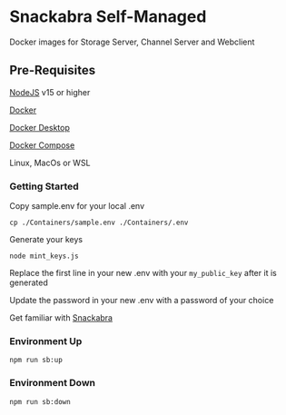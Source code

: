# Snackabra Self-Managed

Docker images for Storage Server, Channel Server and Webclient

## Pre-Requisites

[NodeJS](https://nodejs.org/en/download/) v15 or higher

[Docker](https://docs.docker.com/engine/install/)

[Docker Desktop](https://docs.docker.com/get-docker/)

[Docker Compose](https://docs.docker.com/compose/install/)

Linux, MacOs or WSL

### Getting Started

Copy sample.env for your local .env 

```cp ./Containers/sample.env ./Containers/.env```

Generate your keys 

```node mint_keys.js ```

Replace the first line in your new .env with your `my_public_key` after it is generated

Update the password in your new .env with a password of your choice

Get familiar with [Snackabra](https://snackabra.io)

### Environment Up

```nodejs
npm run sb:up
```

### Environment Down

```nodejs
npm run sb:down
```

